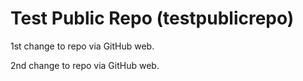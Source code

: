 # Test Public Repo (testpublicrepo)

1st change to repo via GitHub web.

2nd change to repo via GitHub web.

